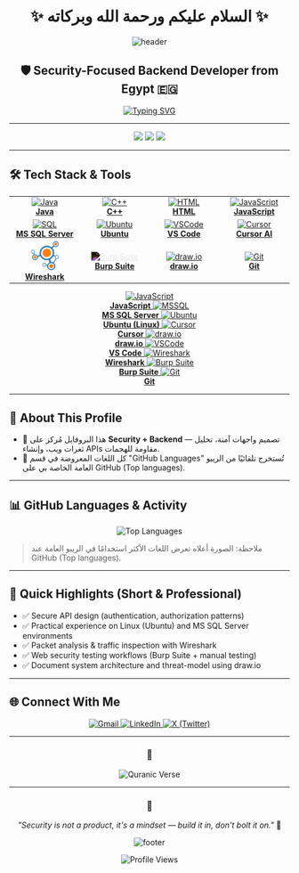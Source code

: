 <div align="center">

# ✨ السلام عليكم ورحمة الله وبركاته ✨

<img src="https://capsule-render.vercel.app/api?type=waving&color=gradient&height=160&section=header&text=Ahmed%20Elshamy&fontSize=60&fontAlignY=35&animation=twinkling&fontColor=white" alt="header"/>

</div>

<h2 align="center">🛡️ Security-Focused Backend Developer from Egypt 🇪🇬</h2>

<div align="center">

[![Typing SVG](https://readme-typing-svg.herokuapp.com?font=Fira+Code&size=18&duration=3000&pause=1000&color=36BCF7&center=true&vCenter=true&width=750&height=52&lines=🔒+Security+Engineer+%7C+Backend+Developer;🛡️+Building+Secure+%26+Scalable+Systems;💻+Threat+Modeling+%7C+Secure+API+Design;⚔️+Penetration+Testing+%26+Code+Review)](https://git.io/typing-svg)

</div>

---

<p align="center">
  <img src="https://img.shields.io/badge/Track-Security%20Engineering-4B0082?style=for-the-badge&labelColor=1a1a1a&logo=security&logoColor=white"/>
  <img src="https://img.shields.io/badge/Specialization-Secure%20Backend%20%7C%20Web%20Security-FF6B35?style=for-the-badge&labelColor=1a1a1a&logo=auth0&logoColor=white"/>
  <img src="https://img.shields.io/badge/Status-Open%20to%20Collaborate-00D9FF?style=for-the-badge&labelColor=1a1a1a&logo=handshake&logoColor=white"/>
</p>

---

## 🛠️ Tech Stack & Tools

<div align="center">

<table>
<tr>
<td align="center" width="120">
<a href="https://www.oracle.com/java/" target="_blank">
<img src="https://skillicons.dev/icons?i=java" width="52" height="52" alt="Java"/>
<br/><strong>Java</strong>
</a>
</td>
<td align="center" width="120">
<a href="https://isocpp.org/" target="_blank">
<img src="https://skillicons.dev/icons?i=cpp" width="52" height="52" alt="C++"/>
<br/><strong>C++</strong>
</a>
</td>
<td align="center" width="120">
<a href="https://developer.mozilla.org/en-US/docs/Web/HTML" target="_blank">
<img src="https://skillicons.dev/icons?i=html" width="52" height="52" alt="HTML"/>
<br/><strong>HTML</strong>
</a>
</td>
<td align="center" width="120">
<a href="https://developer.mozilla.org/en-US/docs/Web/JavaScript" target="_blank">
<img src="https://skillicons.dev/icons?i=js" width="52" height="52" alt="JavaScript"/>
<br/><strong>JavaScript</strong>
</a>
</td>
</tr>
<tr>
<td align="center" width="120">
<a href="https://learn.microsoft.com/en-us/sql/sql-server/" target="_blank">
<img src="https://skillicons.dev/icons?i=mysql" width="52" height="52" alt="SQL"/>
<br/><strong>MS SQL Server</strong>
</a>
</td>
<td align="center" width="120">
<a href="https://ubuntu.com/" target="_blank">
<img src="https://skillicons.dev/icons?i=ubuntu" width="52" height="52" alt="Ubuntu"/>
<br/><strong>Ubuntu</strong>
</a>
</td>
<td align="center" width="120">
<a href="https://code.visualstudio.com/" target="_blank">
<img src="https://skillicons.dev/icons?i=vscode" width="52" height="52" alt="VSCode"/>
<br/><strong>VS Code</strong>
</a>
</td>
<td align="center" width="120">
<a href="https://www.cursor.com/" target="_blank">
<img src="https://cdn.jsdelivr.net/gh/devicons/devicon/icons/vscode/vscode-original.svg" width="52" height="52" alt="Cursor"/>
<br/><strong>Cursor AI</strong>
</a>
</td>
</tr>
<tr>
<td align="center" width="120">
<a href="https://www.wireshark.org/" target="_blank">
<img src="https://raw.githubusercontent.com/devicons/devicon/master/icons/networkx/networkx-original.svg" width="52" height="52" alt="Wireshark"/>
<br/><strong>Wireshark</strong>
</a>
</td>
<td align="center" width="120">
<a href="https://portswigger.net/burp" target="_blank">
<img src="https://raw.githubusercontent.com/simple-icons/simple-icons/develop/icons/burpsuite.svg" width="52" height="52" alt="Burp Suite" style="filter: invert(1);"/>
<br/><strong>Burp Suite</strong>
</a>
</td>
<td align="center" width="120">
<a href="https://app.diagrams.net/" target="_blank">
<img src="https://skillicons.dev/icons?i=figma" width="52" height="52" alt="draw.io"/>
<br/><strong>draw.io</strong>
</a>
</td>
<td align="center" width="120">
<a href="https://git-scm.com/" target="_blank">
<img src="https://skillicons.dev/icons?i=git" width="52" height="52" alt="Git"/>
<br/><strong>Git</strong>
</a>
</td>
</tr>
</table>
<td align="center" width="120">
<a href="https://developer.mozilla.org/en-US/docs/Web/JavaScript" target="_blank">
<img src="https://skillicons.dev/icons?i=js" width="52" height="52" alt="JavaScript"/>
<br/><strong>JavaScript</strong>
</a>
</td>
</tr>
<tr>
<td align="center" width="120">
<a href="https://learn.microsoft.com/en-us/sql/sql-server/" target="_blank">
<img src="https://img.icons8.com/fluency/48/microsoft-sql-server.png" width="52" height="52" alt="MSSQL"/>
<br/><strong>MS SQL Server</strong>
</a>
</td>
<td align="center" width="120">
<a href="https://ubuntu.com/" target="_blank">
<img src="https://skillicons.dev/icons?i=ubuntu" width="52" height="52" alt="Ubuntu"/>
<br/><strong>Ubuntu (Linux)</strong>
</a>
</td>
<td align="center" width="120">
<a href="https://www.cursor.com/" target="_blank">
<img src="https://img.icons8.com/ios-filled/50/000000/cursor.png" width="52" height="52" alt="Cursor"/>
<br/><strong>Cursor</strong>
</a>
</td>
<td align="center" width="120">
<a href="https://app.diagrams.net/" target="_blank">
<img src="https://img.icons8.com/color/96/000000/diagram.png" width="52" height="52" alt="draw.io"/>
<br/><strong>draw.io</strong>
</a>
</td>
</tr>
<tr>
<td align="center" width="120">
<a href="https://code.visualstudio.com/" target="_blank">
<img src="https://skillicons.dev/icons?i=vscode" width="52" height="52" alt="VSCode"/>
<br/><strong>VS Code</strong>
</a>
</td>
<td align="center" width="120">
<a href="https://www.wireshark.org/" target="_blank">
<img src="https://img.icons8.com/color/96/000000/wireshark.png" width="52" height="52" alt="Wireshark"/>
<br/><strong>Wireshark</strong>
</a>
</td>
<td align="center" width="120">
<a href="https://portswigger.net/burp" target="_blank">
<img src="https://img.shields.io/badge/Burp--Suite-%23F37B20?style=flat-square&logo=burpsuite&logoColor=white" alt="Burp Suite"/>
<br/><strong>Burp Suite</strong>
</a>
</td>
<td align="center" width="120">
<a href="https://git-scm.com/" target="_blank">
<img src="https://skillicons.dev/icons?i=git" width="52" height="52" alt="Git"/>
<br/><strong>Git</strong>
</a>
</td>
</tr>
</table>

</div>

---

## 🔎 About This Profile

- 🔐 هذا البروفايل مُركز على **Security + Backend** — تصميم واجهات آمنة، تحليل ثغرات ويب، وإنشاء APIs مقاومة للهجمات.  
- 🧭 كل اللغات المعروضة في قسم "GitHub Languages" تُستخرج تلقائيًا من الريبو العامة الخاصة بي على GitHub (Top languages).  

---

## 📊 GitHub Languages & Activity

<p align="center">
  <img src="https://github-readme-stats.vercel.app/api/top-langs/?username=AK-Elshamy&layout=compact&theme=tokyonight" alt="Top Languages"/>
</p>

> ملاحظة: الصورة أعلاه تعرض اللغات الأكثر استخدامًا في الريبو العامة عند GitHub (Top languages).

---

## 🔎 Quick Highlights (Short & Professional)

- ✅ Secure API design (authentication, authorization patterns)  
- ✅ Practical experience on Linux (Ubuntu) and MS SQL Server environments  
- ✅ Packet analysis & traffic inspection with Wireshark  
- ✅ Web security testing workflows (Burp Suite + manual testing)  
- ✅ Document system architecture and threat-model using draw.io

---

## 🌐 Connect With Me

<div align="center">

<a href="mailto:ahmed.khalid.elshamy37@gmail.com">
<img src="https://img.shields.io/badge/Gmail-D14836?style=for-the-badge&logo=gmail&logoColor=white" alt="Gmail"/>
</a>
<a href="https://www.linkedin.com/in/a-elshamy">
<img src="https://img.shields.io/badge/LinkedIn-0077B5?style=for-the-badge&logo=linkedin&logoColor=white" alt="LinkedIn"/>
</a>
<a href="https://x.com/El_shamy_">
<img src="https://img.shields.io/badge/X-000000?style=for-the-badge&logo=x&logoColor=white" alt="X (Twitter)"/>
</a>

</div>

---

<div align="center">

### 🕌 
<img src="https://readme-typing-svg.herokuapp.com?font=Amiri&size=16&duration=4000&pause=2000&color=36BCF7&center=true&vCenter=true&width=700&height=50&lines=وَقُل+رَّبِّ+أَدْخِلْنِي+مُدْخَلَ+صِدْقٍ+وَأَخْرِجْنِي+مُخْرَجَ+صِدْقٍ;وَاجْعَل+لِّي+مِن+لَّدُنكَ+سُلْطَانًا+نَّصِيرًا" alt="Quranic Verse"/>

---

### 💭 
*"Security is not a product, it's a mindset — build it in, don't bolt it on."* 🔐

<img src="https://capsule-render.vercel.app/api?type=waving&color=gradient&height=80&section=footer" alt="footer"/>

![Profile Views](https://komarev.com/ghpvc/?username=AK-Elshamy&color=blue&style=flat)

</div>
